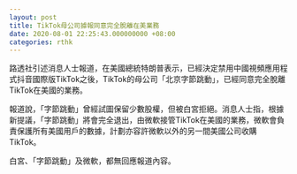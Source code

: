 ```yaml
---
layout: post
title: TikTok母公司據報同意完全脫離在美業務
date: 2020-08-01 22:25:43.000000000 +08:00
categories: rthk
---
```


路透社引述消息人士報道，在美國總統特朗普表示，已經決定禁用中國視頻應用程式抖音國際版TikTok之後，TikTok的母公司「北京字節跳動」，已經同意完全脫離TikTok在美國的業務。

報道說，「字節跳動」曾經試圖保留少數股權，但被白宮拒絕。消息人士指，根據新提議，「字節跳動」將會完全退出，由微軟接管TikTok在美國的業務，微軟會負責保護所有美國用戶的數據，計劃亦容許微軟以外的另一間美國公司收購TikTok。

白宮、「字節跳動」及微軟，都無回應報道內容。
